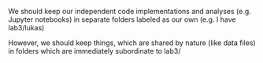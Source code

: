 We should keep our independent code implementations and analyses (e.g. Jupyter notebooks) in separate folders labeled as our own
(e.g. I have lab3/lukas)

However, we should keep things, which are shared by nature (like data files) in folders which are immediately subordinate to lab3/
